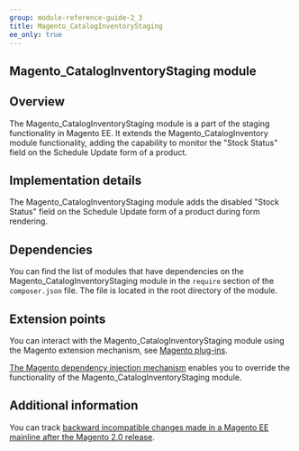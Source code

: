 ```yaml
---
group: module-reference-guide-2_3
title: Magento_CatalogInventoryStaging
ee_only: true
---
```


## Magento_CatalogInventoryStaging module

## Overview

The Magento_CatalogInventoryStaging module is a part of the staging functionality in Magento EE. It extends the Magento_CatalogInventory module functionality, adding the capability to monitor the "Stock Status" field on the Schedule Update form of a product. 

## Implementation details

The Magento_CatalogInventoryStaging module adds the disabled "Stock Status" field on the Schedule Update form of a product during form rendering.

## Dependencies

You can find the list of modules that have dependencies on the Magento_CatalogInventoryStaging module in the `require` section of the `composer.json` file. The file is located in the root directory of the module.

## Extension points

You can interact with the Magento_CatalogInventoryStaging module using the Magento extension mechanism, see [Magento plug-ins](http://devdocs.magento.com/guides/v2.1/extension-dev-guide/plugins.html).

[The Magento dependency injection mechanism](http://devdocs.magento.com/guides/v2.1/extension-dev-guide/depend-inj.html) enables you to override the functionality of the Magento_CatalogInventoryStaging module.

## Additional information

You can track [backward incompatible changes made in a Magento EE mainline after the Magento 2.0 release](http://devdocs.magento.com/guides/v2.0/release-notes/changes/ee_changes.html).
